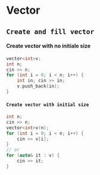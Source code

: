 # Vector

## `Create and fill vector`

#### Create vector with no initiale size
```cpp
vector<int>v;
int n;
cin >> n;
for (int i = 0; i < n; i++) {
    int in; cin >> in; 
    v.push_back(in);
}
```
#### `Create vector with initial size`
```cpp
int n;
cin >> n;
vector<int>v(n);
for (int i = 0; i < n; i++) {
    cin >> v[i];
}
// or
for (auto& it : v) {
    cin >> it; 
}
```

